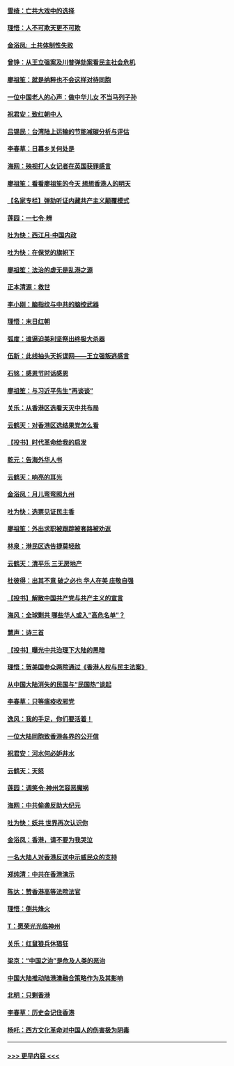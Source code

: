 #### [雪绮：亡共大戏中的选择](../pages/nsc993/n11699922.md?t=12042211) 
#### [理悟：人不可欺天更不可欺](../pages/nsc993/n11699657.md?t=12042211) 
#### [金浴凤:  土共体制性失败](../pages/nsc993/n11699361.md?t=12042211) 
#### [曾铮：从王立强案及川普弹劾案看民主社会危机](../pages/nsc993/n11699318.md?t=12042211) 
#### [廖祖笙：就是纳粹也不会这样对待同胞](../pages/nsc993/n11697658.md?t=12042211) 
#### [一位中国老人的心声：做中华儿女 不当马列子孙](../pages/nsc993/n11697525.md?t=12042211) 
#### [祝君安：致红朝中人](../pages/nsc993/n11697518.md?t=12042211) 
#### [吕锡民：台湾陆上运输的节能减碳分析与评估](../pages/nsc993/n11694983.md?t=12042211) 
#### [李春草：日暮乡关何处是](../pages/nsc993/n11694805.md?t=12042211) 
#### [海网：殃视打人女记者在英国获罪感言](../pages/nsc993/n11693832.md?t=12042211) 
#### [廖祖笙：看看廖祖笙的今天 想想香港人的明天](../pages/nsc993/n11693707.md?t=12042211) 
#### [【名家专栏】弹劾听证内藏共产主义颠覆模式](../pages/nsc993/n11693563.md?t=12042211) 
#### [莲园：一七令‧辨](../pages/nsc993/n11692558.md?t=12042211) 
#### [吐为快：西江月·中国内政](../pages/nsc993/n11692071.md?t=12042211) 
#### [吐为快：在保党的旗帜下](../pages/nsc993/n11691188.md?t=12042211) 
#### [廖祖笙：法治的虚无是乱港之源](../pages/nsc993/n11690605.md?t=12042211) 
#### [正本清源：救世](../pages/nsc993/n11689134.md?t=12042211) 
#### [李小刚：脑指纹与中共的脑控武器](../pages/nsc993/n11688900.md?t=12042211) 
#### [理悟：末日红朝](../pages/nsc993/n11688829.md?t=12042211) 
#### [弧度：谁逼迫美利坚祭出终极大杀器](../pages/nsc993/n11688735.md?t=12042211) 
#### [伍新：此线抽头天拆谍网——王立强叛逃感言](../pages/nsc993/n11687981.md?t=12042211) 
#### [石铭：感恩节时话感恩](../pages/nsc993/n11687568.md?t=12042211) 
#### [廖祖笙：与习近平先生“再谈谈”](../pages/nsc993/n11687005.md?t=12042211) 
#### [关乐：从香港区选看天灭中共布局](../pages/nsc993/n11686647.md?t=12042211) 
#### [云鹤天：对香港区选结果党怎么看](../pages/nsc993/n11686216.md?t=12042211) 
#### [【投书】时代革命给我的启发](../pages/nsc993/n11684287.md?t=12042211) 
#### [乾元：告海外华人书](../pages/nsc993/n11684044.md?t=12042211) 
#### [云鹤天：响亮的耳光](../pages/nsc993/n11684254.md?t=12042211) 
#### [金浴凤：月儿弯弯照九州](../pages/nsc993/n11684231.md?t=12042211) 
#### [吐为快：选票见证民主香](../pages/nsc993/n11684206.md?t=12042211) 
#### [廖祖笙：外出求职被跟踪被套路被劝返](../pages/nsc993/n11683874.md?t=12042211) 
#### [林泉：港民区选告捷莫轻敌](../pages/nsc993/n11683930.md?t=12042211) 
#### [云鹤天：清平乐 三无房地产](../pages/nsc993/n11681521.md?t=12042211) 
#### [杜彼得：出其不意 破之必也 华人在美 庄敬自强](../pages/nsc993/n11679554.md?t=12042211) 
#### [【投书】解散中国共产党与共产主义的宣言](../pages/nsc993/n11679177.md?t=12042211) 
#### [海风：全球剿共 哪些华人或入“高危名单”？](../pages/nsc993/n11678617.md?t=12042211) 
#### [慧声：诗三首](../pages/nsc993/n11678848.md?t=12042211) 
#### [【投书】曝光中共治理下大陆的黑暗](../pages/nsc993/n11678674.md?t=12042211) 
#### [理悟：贺美国参众两院通过《香港人权与民主法案》](../pages/nsc993/n11678104.md?t=12042211) 
#### [从中国大陆消失的民国与“民国热”谈起](../pages/nsc993/n11678075.md?t=12042211) 
#### [李春草：只等瘟疫收邪党](../pages/nsc993/n11677308.md?t=12042211) 
#### [逸风：我的手足，你们要活着！](../pages/nsc993/n11676352.md?t=12042211) 
#### [一位大陆同胞致香港各界的公开信](../pages/nsc993/n11675761.md?t=12042211) 
#### [祝君安：河水何必妒井水](../pages/nsc993/n11675746.md?t=12042211) 
#### [云鹤天：天怒](../pages/nsc993/n11675718.md?t=12042211) 
#### [莲园：调笑令‧神州怎容恶魔祸](../pages/nsc993/n11675648.md?t=12042211) 
#### [海网：中共偷袭反助大纪元](../pages/nsc993/n11673515.md?t=12042211) 
#### [吐为快：妖共 世界再次认识你](../pages/nsc993/n11673506.md?t=12042211) 
#### [金浴凤：香港，请不要为我哭泣](../pages/nsc993/n11673248.md?t=12042211) 
#### [一名大陆人对香港反送中示威民众的支持](../pages/nsc993/n11672615.md?t=12042211) 
#### [郑纯清：中共在香港演示](../pages/nsc993/n11670539.md?t=12042211) 
#### [陈达：赞香港高等法院法官](../pages/nsc993/n11669542.md?t=12042211) 
#### [理悟：倒共烽火](../pages/nsc993/n11668844.md?t=12042211) 
#### [T：愿荣光光临神州](../pages/nsc993/n11668421.md?t=12042211) 
#### [关乐：红鼠狼兵休猖狂](../pages/nsc993/n11668378.md?t=12042211) 
#### [梁京：“中国之治”是危及人类的恶治](../pages/nsc993/n11668328.md?t=12042211) 
#### [中国大陆推动陆港澳融合策略作为及其影响](../pages/nsc993/n11668157.md?t=12042211) 
#### [北明：只剩香港](../pages/nsc993/n11668002.md?t=12042211) 
#### [李春草：历史会记住香港](../pages/nsc993/n11667927.md?t=12042211) 
#### [杨吒：西方文化革命对中国人的伤害极为阴毒](../pages/nsc993/n11664521.md?t=12042211) 

----
#### [ >>> 更早内容 <<< ](../indexes/nsc993-earlier.md)

